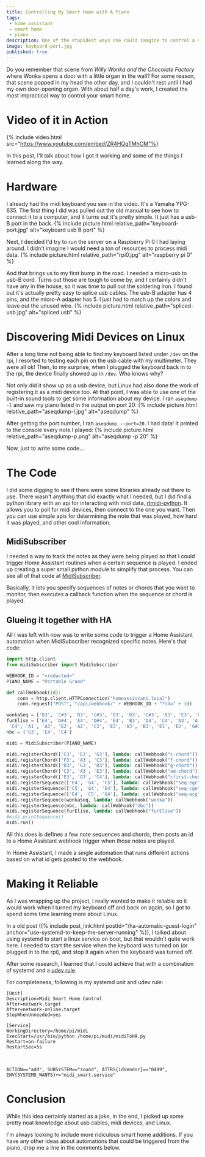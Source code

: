 ```yaml
---
title: Controlling My Smart Home with A Piano
tags:
 - home assistant
 - smart home
 - piano
description: One of the stupidest ways one could imagine to control a smart home, I hooked up my midi keyboard to Home Assistant
image: keyboard-port.jpg
published: true
---
```


Do you remember that scene from _Willy Wonka and the Chocolate Factory_ where Wonka opens a door with a little organ in the wall? For some reason, that scene popped in my head the other day,
and I couldn't rest until I had my own door-opening organ. With about half a day's work, I created the most impractical way to control your smart home.

# Video of it in Action

{% include video.html src="https://www.youtube.com/embed/ZR4HQgTMhCM"%}

In this post, I'll talk about how I got it working and some of the things I learned along the way.

# Hardware
I already had the midi keyboard you see in the video. It's a Yamaha YPG-635. The first thing I did was pulled out the old manual to see how to connect it to a computer, and it turns out it's pretty simple.
It just has a usb-B port in the back.
{% include picture.html relative_path="keyboard-port.jpg" alt="keyboard usb B port" %}

Next, I decided I'd try to run the server on a Raspberry Pi 0 I had laying around. I didn't imagine I would need a ton of resources to process midi data.
{% include picture.html relative_path="rpi0.jpg" alt="raspberry pi 0" %}

And that brings us to my first bump in the road. I needed a micro-usb to usb-B cord. Turns out those are tough to come by, and I certainly didn't have any in the house, so it was time to pull out the soldering iron.
I found out it's actually pretty easy to splice usb cables. The usb-B adapter has 4 pins, and the micro-A adapter has 5. I just had to match up the colors and leave out the unused wire.
{% include picture.html relative_path="spliced-usb.jpg" alt="spliced usb" %}

# Discovering Midi Devices on Linux
After a long time not being able to find my keyboard listed under `/dev` on the rpi, I resorted to testing each pin
on the usb cable with my multimeter. They were all ok! Then, to my surprise, when I plugged the keyboard back in to the rpi, the device finally showed up in `/dev`. Who knows why?

Not only did it show up as a usb device, but Linux had also done the work of registering it as a midi device too. At that point, I was able to use one of the built-in sound tools to get
some information about my device. I ran `aseqdump -l` and saw my piano listed in the output on port 20:
{% include picture.html relative_path="aseqdump-l.jpg" alt="aseqdump" %}

After getting the port number, I ran `aseqdump --port=20`. I had data! It printed to the console every note I played:
{% include picture.html relative_path="aseqdump-p.png" alt="aseqdump -p 20" %}

Now, just to write some code...

# The Code
I did some digging to see if there were some libraries already out there to use. There wasn't anything that did exactly what I needed, but I did find a python library with an api for
interacting with midi data, [rtmidi-python](https://github.com/superquadratic/rtmidi-python). It allows you to poll for midi devices, then connect to the one you want. Then you
can use simple apis for determining the note that was played, how hard it was played, and other cool information.

## MidiSubscriber
I needed a way to track the notes as they were being played so that I could trigger Home Assistant routines when a certain sequence is played. I ended up creating a super small python
module to simplify that process. You can see all of that code at [MidiSubscriber](https://github.com/cnorick/py-midi-subscriber).

Basically, it lets you specify sequences of notes or chords that you want to monitor, then executes a callback function when the sequence or chord is played.

## Glueing it together with HA
All I was left with now was to write some code to trigger a Home Assistant automation when MidiSubscriber recognized specific notes. Here's that code:

```py
import http.client
from midiSubscriber import MidiSubscriber

WEBHOOK_ID = "<redacted>"
PIANO_NAME = "Portable Grand"

def callWebhook(id):
    conn = http.client.HTTPConnection("homeassistant.local")
    conn.request("POST", "/api/webhook/" + WEBHOOK_ID + "?id=" + id)

wonkaSeq = ['D3', 'C#3', 'D3', 'C#3', 'D3', 'D3', 'C#3', 'D3', 'E3', 'F#3', 'E3', 'F#3', 'G3', 'A3', 'G#3', 'A3', 'G#3', 'A3']
furElise = ['E4', 'D#4', 'E4', 'D#4', 'E4', 'B3', 'D4', 'C4', 'A3', 'A1', 'E2', 'A2', 'C3', 'E3', 'A3', 'B3', 'E1', 'E2', 'G#2', 'E3', 'G#3', 'B3', 'C4', 'A1', 'E2', 'A2', 'E3', 'E4', 'D#4', 'E4', 'D#4', 'E4', 'B3', 'D4',
 'C4', 'A1', 'A3', 'E2', 'A2', 'C3', 'E3', 'A3', 'B3', 'E1', 'E2', 'G#2', 'E3', 'C4', 'B3', 'A1', 'A3', 'E2', 'A2']
nbc = ['G3', 'E4', 'C4']

midi = MidiSubscriber(PIANO_NAME)

midi.registerChord(['C3', 'E3', 'G3'], lambda: callWebhook("c-chord"))
midi.registerChord(['F3', 'A3', 'C3'], lambda: callWebhook("f-chord"))
midi.registerChord(['D3', 'G3', 'B3'], lambda: callWebhook("g-chord"))
midi.registerChord(['C3', 'A3', 'E3'], lambda: callWebhook("am-chord"))
midi.registerChord(['E3', 'G3', 'C4'], lambda: callWebhook("cfirst-chord"))
midi.registerSequence(['E4', 'G4', 'C5'], lambda: callWebhook("seq-egc"))
midi.registerSequence(['C5', 'G4', 'E4'], lambda: callWebhook("seq-cge"))
midi.registerSequence(['E4', 'C5', 'G4'], lambda: callWebhook("seq-ecg"))
midi.registerSequence(wonkaSeq, lambda: callWebhook("wonka"))
midi.registerSequence(nbc, lambda: callWebhook("nbc"))
midi.registerSequence(furElise, lambda: callWebhook("furElise"))
#midi.printSequence()
midi.run()
```

All this does is defines a few note sequences and chords, then posts an id to a Home Assistant webhook trigger when
those notes are played.

In Home Assistant, I made a single automation that runs different actions based on what id gets posted to the webhook.

# Making it Reliable
As I was wrapping up the project, I really wanted to make it reliable so it would work when I turned my keyboard off and back on again, so I
got to spend some time learning more about Linux.

In a old post ({% include post_link.html postId="/ha-automatic-guest-login" anchor="use-systemd-to-keep-the-server-running" %}), I talked about using systemd to
start a linux service on boot, but that wouldn't quite work here. I needed to start the service when the keyboard was turned on (or plugged in to the rpi), and
stop it again when the keyboard was turned off.

After some research, I learned that I could achieve that with a combination of systemd and a [udev rule](https://wiki.archlinux.org/title/Udev).

For completeness, following is my systemd unit and udev rule:

```
[Unit]
Description=Midi Smart Home Control
After=network.target
After=network-online.target
StopWhenUnneeded=yes

[Service]
WorkingDirectory=/home/pi/midi
ExecStart=/usr/bin/python /home/pi/midi/midiToHA.py
Restart=on-failure
RestartSec=5s
```
<br/>

```
ACTION=="add", SUBSYSTEM=="sound", ATTRS{idVendor}=="0499", ENV{SYSTEMD_WANTS}+="midi_smart.service"
```

# Conclusion
While this idea certainly started as a joke, in the end, I picked up some pretty neat knowledge about usb cables, midi devices, and Linux.

I'm always looking to include more ridiculous smart home additions. If you have any other ideas about automations that could be triggered from the
piano, drop me a line in the comments below.
